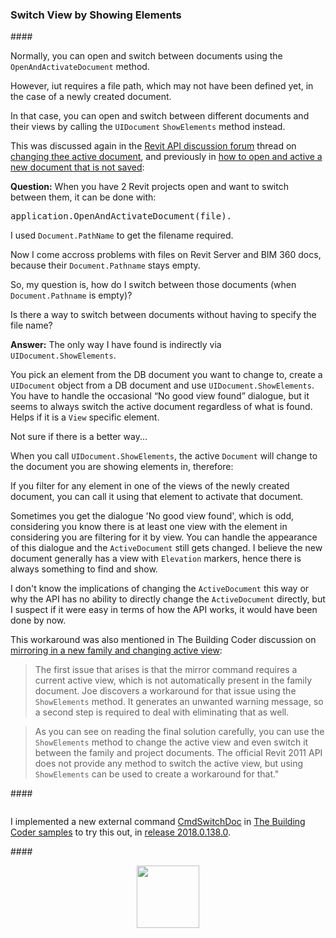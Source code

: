<head>
<meta http-equiv="Content-Type" content="text/html; charset=utf-8">
<link rel="stylesheet" type="text/css" href="bc.css">
<!--
<script src="run_prettify.js" type="text/javascript"></script>
<script src="https://google-code-prettify.googlecode.com/svn/loader/run_prettify.js" type="text/javascript"></script>
-->
<script src="https://cdn.rawgit.com/google/code-prettify/master/loader/run_prettify.js" type="text/javascript"></script>
</head>

<!---

- open view using UIDocument.ShowElements
  13922857 [Change active document]
  https://forums.autodesk.com/t5/revit-api-forum/change-active-document/m-p/7787792
  https://forums.autodesk.com/t5/revit-api-forum/how-to-open-and-active-a-new-document-that-is-not-saved/m-p/7710749
  http://www.architecture-tech.com/2012/09/zoom-to-awesome.html
  Zoom To Awesome!

  UIApplication app = commandData.Application;
  UIDocument doc = app.ActiveUIDocument;

  ElementSet set = doc.Selection.Elements;
  int n = set.Size;

  if( 0 == n )
  {
      message = "Please select at least one element to zoom to.";
      return Result.Cancelled;
  }
  try
  {
      doc.ShowElements(set);
  }
  catch
  {
      foreach (Element e in set)
      {
          elements.Insert(e);
      }
      message = string.Format( "Cannot zoom to element{0}.",
        1 == n ? "" : "s" );

      return Result.Failed;
  }
  return Result.Succeeded;

 #RevitAPI @AutodeskRevit #bim #dynamobim @AutodeskForge #ForgeDevCon

&ndash; 
...

--->

### Switch View by Showing Elements

####<a name="2"></a>

Normally, you can open and switch between documents using the `OpenAndActivateDocument` method.

However, iut requires a file path, which may not have been defined yet, in the case of a newly created document.

In that case, you can open and switch between different documents and their views by calling the `UIDocument` `ShowElements` method instead.

This was discussed again in
the [Revit API discussion forum](http://forums.autodesk.com/t5/revit-api-forum/bd-p/160) thread
on [changing thee active document](https://forums.autodesk.com/t5/revit-api-forum/change-active-document/m-p/7787792),
and previously
in [how to open and active a new document that is not saved](https://forums.autodesk.com/t5/revit-api-forum/how-to-open-and-active-a-new-document-that-is-not-saved/m-p/7710749):

**Question:** When you have 2 Revit projects open and want to switch between them, it can be done with:

<pre class="code">
application.OpenAndActivateDocument(file).
</pre>

I used `Document.PathName` to get the filename required.

Now I come accross problems with files on Revit Server and BIM 360 docs, because their `Document.Pathname` stays empty.

So, my question is, how do I switch between those documents (when `Document.Pathname` is empty)?

Is there a way to switch between documents without having to specify the file name?

**Answer:** The only way I have found is indirectly via `UIDocument.ShowElements`.

You pick an element from the DB document you want to change to, create a `UIDocument` object from a DB document and use `UIDocument.ShowElements`. You have to handle the occasional “No good view found” dialogue, but it seems to always switch the active document regardless of what is found. Helps if it is a `View` specific element.

Not sure if there is a better way...

When you call `UIDocument.ShowElements`, the active `Document` will change to the document you are showing elements in, therefore:

If you filter for any element in one of the views of the newly created document, you can call it using that element to activate that document.

Sometimes you get the dialogue 'No good view found', which is odd, considering you know there is at least one view with the element in considering you are filtering for it by view. You can handle the appearance of this dialogue and the `ActiveDocument` still gets changed. I believe the new document generally has a view with `Elevation` markers, hence there is always something to find and show.

I don't know the implications of changing the `ActiveDocument` this way or why the API has no ability to directly change the `ActiveDocument` directly, but I suspect if it were easy in terms of how the API works, it would have been done by now.

This workaround was also mentioned in The Building Coder discussion
on [mirroring in a new family and changing active view](http://thebuildingcoder.typepad.com/blog/2010/11/mirroring-in-a-new-family-and-changing-active-view.html):

> The first issue that arises is that the mirror command requires a current active view, which is not automatically present in the family document. Joe discovers a workaround for that issue using the `ShowElements` method. It generates an unwanted warning message, so a second step is required to deal with eliminating that as well.

> As you can see on reading the final solution carefully, you can use the `ShowElements` method to change the active view and even switch it between the family and project documents. The official Revit 2011 API does not provide any method to switch the active view, but using `ShowElements` can be used to create a workaround for that."

####<a name="3"></a>

<pre class="code">
</pre>

I implemented a new external
command [CmdSwitchDoc](https://github.com/jeremytammik/the_building_coder_samples/blob/master/BuildingCoder/BuildingCoder/CmdSwitchDoc.cs)
in [The Building Coder samples](https://github.com/jeremytammik/the_building_coder_samples) to try this out, in
[release 2018.0.138.0](https://github.com/jeremytammik/the_building_coder_samples/releases/tag/2018.0.138.0).

####<a name="4"></a>

<center>
<img src="img/.png" alt="" width="100"/>
</center>
